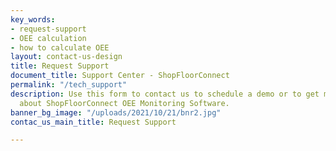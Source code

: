 ```yaml
---
key_words:
- request-support
- OEE calculation
- how to calculate OEE
layout: contact-us-design
title: Request Support
document_title: Support Center - ShopFloorConnect
permalink: "/tech_support"
description: Use this form to contact us to schedule a demo or to get more information
  about ShopFloorConnect OEE Monitoring Software.
banner_bg_image: "/uploads/2021/10/21/bnr2.jpg"
contac_us_main_title: Request Support

---
```


